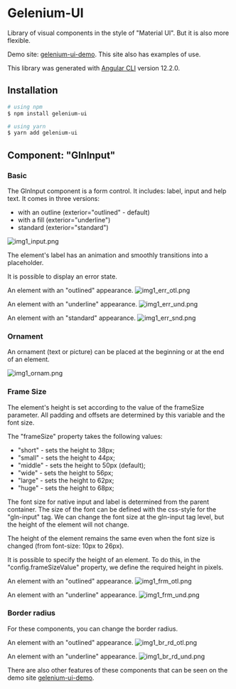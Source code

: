 # Gelenium-UI

Library of visual components in the style of "Material UI".
But it is also more flexible.

Demo site: [gelenium-ui-demo](https://alx-melnichuk.github.io/gelenium-ui-demo/).
This site also has examples of use.

This library was generated with [Angular CLI](https://github.com/angular/angular-cli) version 12.2.0.

## Installation

```bash
# using npm
$ npm install gelenium-ui

# using yarn
$ yarn add gelenium-ui
```

## Component: "GlnInput"

### Basic
The GlnInput component is a form control. It includes: label, input and help text.
It comes in three versions:

- with an outline (exterior="outlined" - default)
- with a fill (exterior="underline")
- standard (exterior="standard")

![img1_input.png](https://raw.githubusercontent.com/alx-melnichuk/gelenium-ui/master/img1_input.png)
                
The element's label has an animation and smoothly transitions into a placeholder.

It is possible to display an error state.

An element with an "outlined" appearance.
![img1_err_otl.png](https://raw.githubusercontent.com/alx-melnichuk/gelenium-ui/master/img1_err_otl.png)

An element with an "underline" appearance.
![img1_err_und.png](https://raw.githubusercontent.com/alx-melnichuk/gelenium-ui/master/img1_err_und.png)

An element with an "standard" appearance.
![img1_err_snd.png](https://raw.githubusercontent.com/alx-melnichuk/gelenium-ui/master/img1_err_snd.png)

### Ornament

An ornament (text or picture) can be placed at the beginning or at the end of an element.

![img1_ornam.png](https://raw.githubusercontent.com/alx-melnichuk/gelenium-ui/master/img1_ornam.png)


### Frame Size

The element's height is set according to the value of the frameSize parameter. 
All padding and offsets are determined by this variable and the font size.

The "frameSize" property takes the following values:
- "short" - sets the height to 38px;
- "small" - sets the height to 44px;
- "middle" - sets the height to 50px (default);
- "wide" - sets the height to 56px;
- "large" - sets the height to 62px;
- "huge" - sets the height to 68px;

The font size for native input and label is determined from the parent container.
The size of the font can be defined with the css-style for the "gln-input" tag.
We can change the font size at the gln-input tag level, but the height of the element will not change.

The height of the element remains the same even when the font size is changed (from font-size: 10px to 26px).

It is possible to specify the height of an element. To do this, in the "config.frameSizeValue" property, we define the required height in pixels.

An element with an "outlined" appearance.
![img1_frm_otl.png](https://raw.githubusercontent.com/alx-melnichuk/gelenium-ui/master/img1_frm_otl.png)

An element with an "underline" appearance.
![img1_frm_und.png](https://raw.githubusercontent.com/alx-melnichuk/gelenium-ui/master/img1_frm_und.png)


### Border radius

For these components, you can change the border radius.

An element with an "outlined" appearance.
![img1_br_rd_otl.png](https://raw.githubusercontent.com/alx-melnichuk/gelenium-ui/master/img1_br_rd_otl.png)

An element with an "underline" appearance.
![img1_br_rd_und.png](https://raw.githubusercontent.com/alx-melnichuk/gelenium-ui/master/img1_br_rd_und.png)

There are also other features of these components that can be seen on the demo site [gelenium-ui-demo](https://alx-melnichuk.github.io/gelenium-ui-demo/).
